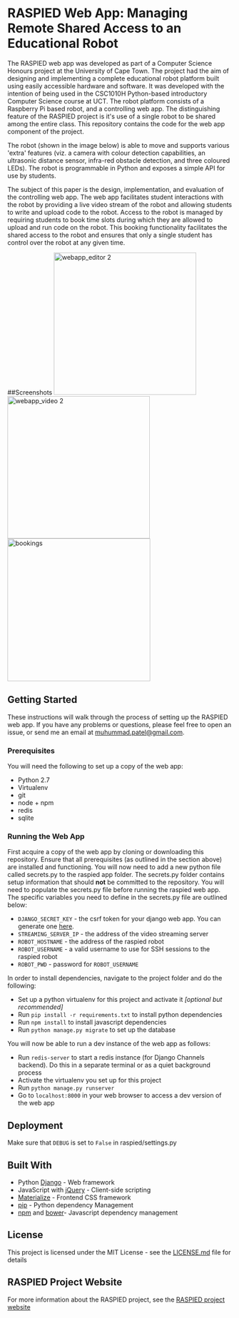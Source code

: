 # RASPIED Web App: Managing Remote Shared Access to an Educational Robot
The RASPIED web app was developed as part of a Computer Science Honours project at the University of Cape Town. The project had the aim of designing and implementing a complete educational robot platform built using easily accessible hardware and software. It was developed with the intention of being used in the CSC1010H Python-based introductory Computer Science course at UCT. The robot platform consists of a Raspberry Pi based robot, and a controlling web app. The distinguishing feature of the RASPIED project is it's use of a single robot to be shared among the entire class. This repository contains the code for the web app component of the project.

The robot (shown in the image below) is able to move and supports various 'extra' features (viz. a camera with colour detection capabilities, an ultrasonic distance sensor, infra-red obstacle detection, and three coloured LEDs). The robot is programmable in Python and exposes a simple API for use by students.

The subject of this paper is the design, implementation, and evaluation of the controlling web app. The web app facilitates student interactions with the robot by providing a live video stream of the robot and allowing students to write and upload code to the robot. Access to the robot is managed by requiring students to book time slots during which they are allowed to upload and run code on the robot. This booking functionality facilitates the shared access to the robot and ensures that only a single student has control over the robot at any given time.

##Screenshots
<img width="319" alt="webapp_editor 2" src="https://cloud.githubusercontent.com/assets/7125589/20183723/f9fde9e8-a76e-11e6-9c4f-9b70bb966500.png"> <img width="319" alt="webapp_video 2" src="https://cloud.githubusercontent.com/assets/7125589/20183742/086a8234-a76f-11e6-858c-6b76516a532d.png"> <img width="320" alt="bookings" src="https://cloud.githubusercontent.com/assets/7125589/20183762/15d5cb72-a76f-11e6-8289-da4aa9b89597.png">

## Getting Started
These instructions will walk through the process of setting up the RASPIED web app. If you have any problems or questions, please feel free to open an issue, or send me an email at muhummad.patel@gmail.com.

### Prerequisites
You will need the following to set up a copy of the web app:

* Python 2.7
* Virtualenv
* git
* node + npm
* redis
* sqlite

### Running the Web App
First acquire a copy of the web app by cloning or downloading this repository. Ensure that all prerequisites (as outlined in the section above) are installed and functioning. You will now need to add a new python file called secrets.py to the raspied app folder. The secrets.py folder contains setup information that should **not** be committed to the repository. You will need to populate the secrets.py file before running the raspied web app. The specific variables you need to define in the secrets.py file are outlined below:

* `DJANGO_SECRET_KEY` - the csrf token for your django web app. You can generate one [here](http://www.miniwebtool.com/django-secret-key-generator/).
* `STREAMING_SERVER_IP` - the address of the video streaming server
* `ROBOT_HOSTNAME` - the address of the raspied robot
* `ROBOT_USERNAME` - a valid username to use for SSH sessions to the raspied robot
* `ROBOT_PWD` - password for `ROBOT_USERNAME`


In order to install dependencies, navigate to the project folder and do the following:

* Set up a python virtualenv for this project  and activate it *[optional but recommended]*
* Run `pip install -r requirements.txt` to install python dependencies
* Run `npm install` to install javascript dependencies
* Run `python manage.py migrate` to set up the database


You will now be able to run a dev instance of the web app as follows:

* Run `redis-server` to start a redis instance (for Django Channels backend). Do this in a separate terminal or as a quiet background process
* Activate the virtualenv you set up for this project
* Run `python manage.py runserver`
* Go to `localhost:8000` in your web browser to access a dev version of the web app

## Deployment
Make sure that `DEBUG` is set to `False` in raspied/settings.py

## Built With
* Python [Django](https://www.djangoproject.com/) - Web framework
* JavaScript with [jQuery](https://jquery.com/) - Client-side scripting
* [Materialize](http://materializecss.com/) - Frontend CSS framework
* [pip](https://pip.pypa.io/en/stable/) - Python dependency Management
* [npm](https://www.npmjs.com/) and [bower](https://bower.io/)- Javascript dependency management

## License
This project is licensed under the MIT License - see the [LICENSE.md](LICENSE.md) file for details

## RASPIED Project Website
For more information about the RASPIED project, see the [RASPIED project website](https://people.cs.uct.ac.za/~ptlmuh006/)

